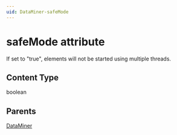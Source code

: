 ```yaml
---
uid: DataMiner-safeMode
---
```


# safeMode attribute

If set to "true", elements will not be started using multiple threads.

## Content Type

boolean

## Parents

[DataMiner](xref:DataMiner)
